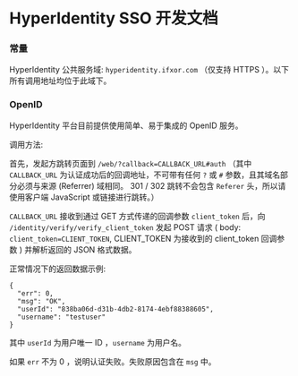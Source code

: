 # HyperIdentity SSO 开发文档

### 常量

HyperIdentity 公共服务域: `hyperidentity.ifxor.com` （仅支持 HTTPS ）。以下所有调用地址均位于此域下。

### OpenID

HyperIdentity 平台目前提供使用简单、易于集成的 OpenID 服务。

调用方法: 

首先，发起方跳转页面到 `/web/?callback=CALLBACK_URL#auth`
（其中 `CALLBACK_URL` 为认证成功后的回调地址，不可带有任何 `?` 或 `#` 参数，且其域名部分必须与来源 (Referrer) 域相同。
301 / 302 跳转不会包含 `Referer` 头，所以请使用客户端 JavaScript 或链接进行跳转。）

`CALLBACK_URL` 接收到通过 GET 方式传递的回调参数 `client_token` 后，向 `/identity/verify/verify_client_token` 发起 POST 请求
( body: `client_token=CLIENT_TOKEN`, CLIENT_TOKEN 为接收到的 client_token 回调参数 ) 并解析返回的 JSON 格式数据。

正常情况下的返回数据示例:

    {
      "err": 0,
      "msg": "OK",
      "userId": "838ba06d-d31b-4db2-8174-4ebf88388605",
      "username": "testuser"
    }

其中 `userId` 为用户唯一 ID ，`username` 为用户名。

如果 `err` 不为 0 ，说明认证失败。失败原因包含在 `msg` 中。

